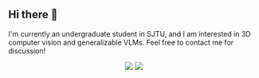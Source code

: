 ## Hi there 👋

I'm currently an undergraduate student in SJTU, and I am interested in 3D computer vision and generalizable VLMs. Feel free to contact me for discussion!

<!--
  <p align="center"> 
  Visitor count<br>
  <img src="https://profile-counter.glitch.me/JubSteven/count.svg" />
</p>
-->

<p align="center"> 
 
  <img src="https://github-readme-stats.vercel.app/api?username=JubSteven&show_icons=true&icon_color=CE1D2D&text_color=718096&bg_color=ffffff&hide_title=true" />

  <img src="https://github-readme-stats.vercel.app/api/top-langs/?username=JubSteven&style=compact?hide=c" />

</p>
